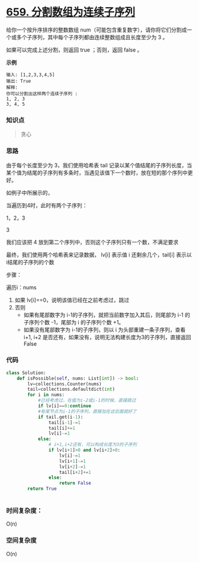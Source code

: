 # [659. 分割数组为连续子序列](https://leetcode-cn.com/problems/split-array-into-consecutive-subsequences/)

给你一个按升序排序的整数数组 num（可能包含重复数字），请你将它们分割成一个或多个子序列，其中每个子序列都由连续整数组成且长度至少为 3 。

如果可以完成上述分割，则返回 true ；否则，返回 false 。

**示例**

```
输入: [1,2,3,3,4,5]
输出: True
解释:
你可以分割出这样两个连续子序列 : 
1, 2, 3
3, 4, 5
```

### 知识点

> 贪心



### 思路

由于每个长度至少为  3，我们使用哈希表 tail 记录以某个值结尾的子序列长度，当某个值为结尾的子序列有多条时，当遇见该值下一个数时，放在短的那个序列中更好。

如例子中所展示的，

当遍历到4时，此时有两个子序列：

1，2，3

3

我们应该把 4 放到第二个序列中，否则这个子序列只有一个数，不满足要求

最终，我们使用两个哈希表来记录数据， lv[i] 表示值 i 还剩余几个，tail[i] 表示以i结尾的子序列的个数

步骤：

遍历i：nums

1. 如果 lv[i]==0，说明该值已经在之前考虑过，跳过
2. 否则
   * 如果有尾部数字为 i-1的子序列，就把当前数字加入其后，则尾部为 i-1 的子序列个数 -1，尾部为 i 的子序列个数 +1。
   * 如果没有尾部数字为 i-1的子序列，则以 i 为头部重建一条子序列，查看 i+1, i+2 是否还有，如果没有，说明无法构建长度为3的子序列，直接返回 False



### 代码

```python
class Solution:
    def isPossible(self, nums: List[int]) -> bool:
        lv=collections.Counter(nums)
        tail=collections.defaultdict(int)
        for i in nums:
            #已经考虑过，在值为i-2或i-1的时候，直接跳过
            if lv[i]==0:continue
            #有尾节点为i-1的子序列，直接加在这后面就好了
            if tail.get(i-1):
                tail[i-1]-=1
                tail[i]+=1
                lv[i]-=1
            else:
                # i+1,i+2还有，可以构成长度为3的子序列
                if lv[i+1]>0 and lv[i+2]>0:
                    lv[i]-=1
                    lv[i+1]-=1
                    lv[i+2]-=1
                    tail[i+2]+=1
                else:
                    return False
        return True
            
```



### 时间复杂度：

O(n)

### 空间复杂度

O(n)

